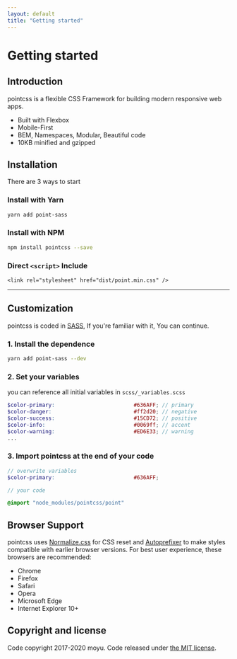 ```yaml
---
layout: default
title: "Getting started"
---
```


# Getting started

## Introduction
pointcss is a flexible CSS Framework for building modern responsive web apps.

- Built with Flexbox
- Mobile-First
- BEM, Namespaces, Modular, Beautiful code
- 10KB minified and gzipped

## Installation
There are 3 ways to start

### Install with Yarn
```sh
yarn add point-sass
```

### Install with NPM
```sh
npm install pointcss --save
```

### Direct `<script>` Include
`<link rel="stylesheet" href="dist/point.min.css" />`

---

## Customization
pointcss is coded in [SASS](http://sass-lang.com/), If you're familiar with it, You can continue.

### 1. Install the dependence
```sh
yarn add point-sass --dev
```

### 2. Set your variables
you can reference all initial variables in `scss/_variables.scss`
```scss
$color-primary:                         #636AFF; // primary
$color-danger:                          #ff2d20; // negative
$color-success:                         #15CD72; // positive
$color-info:                            #0069ff; // accent
$color-warning:                         #ED6E33; // warning
...
```

### 3. Import pointcss at the end of your code
```scss
// overwrite variables
$color-primary:                         #636AFF;

// your code

@import "node_modules/pointcss/point"
```

## Browser Support
pointcss uses [Normalize.css](https://necolas.github.io/normalize.css/) for CSS
reset and [Autoprefixer](https://github.com/postcss/autoprefixer) to make styles
compatible with earlier browser versions. For best user experience, these
browsers are recommended:

- Chrome
- Firefox
- Safari
- Opera
- Microsoft Edge
- Internet Explorer 10+

## Copyright and license
Code copyright 2017-2020 moyu. Code released under [the MIT license](https://github.com/moyus/point/blob/master/LICENSE).
